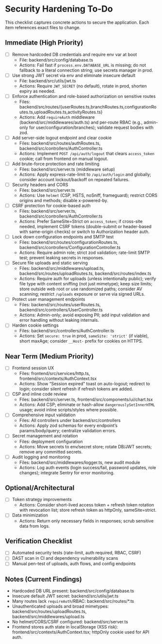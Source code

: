 # Security Hardening To‑Do

This checklist captures concrete actions to secure the application. Each item references exact files to change.

## Immediate (High Priority)
- [ ] Remove hardcoded DB credentials and require env var at boot
  - File: backend/src/config/database.ts
  - Actions: Fail fast if `process.env.DATABASE_URL` is missing; do not fallback to a literal connection string; use secrets manager in prod.
- [ ] Use strong JWT secret via env and eliminate insecure default
  - File: backend/src/utils/jwt.ts
  - Actions: Require `JWT_SECRET` (no default), rotate in prod, shorten expiry as needed.
- [ ] Enforce authentication and role-based authorization on sensitive routes
  - Files: backend/src/routes/{userRoutes.ts,branchRoutes.ts,configurationRoutes.ts,uploadRoutes.ts,activityRoutes.ts}
  - Actions: Add `requireAuth` middleware (backend/src/middlewares/auth.ts) and per-route RBAC (e.g., admin-only for user/configuration/branches); validate request bodies with zod.
- [ ] Add server-side logout endpoint and clear cookie
  - Files: backend/src/routes/authRoutes.ts, backend/src/controllers/AuthController.ts
  - Actions: Implement `POST /api/auth/logout` that clears `access_token` cookie; call from frontend on manual logout.
- [ ] Add brute-force protection and rate limiting
  - Files: backend/src/server.ts (middleware setup)
  - Actions: Apply express-rate-limit to `/api/auth/login` and globally; consider account lockout/backoff on repeated failures.
- [ ] Security headers and CORS
  - Files: backend/src/server.ts
  - Actions: Use `helmet` (CSP, HSTS, noSniff, frameguard); restrict CORS origins and methods; disable x-powered-by.
- [ ] CSRF protection for cookie-based auth
  - Files: backend/src/server.ts, backend/src/controllers/AuthController.ts
  - Actions: Prefer SameSite=Strict on `access_token`; if cross-site needed, implement CSRF tokens (double-submit or header-based with same-origin checks) or switch to Authorization header auth.
- [ ] Lock down configuration endpoints and SMTP test
  - Files: backend/src/routes/configurationRoutes.ts, backend/src/controllers/ConfigurationController.ts
  - Actions: Require admin role; strict zod validation; rate-limit SMTP test; prevent leaking secrets in responses.
- [ ] Secure file uploads and static serving
  - Files: backend/src/middlewares/upload.ts, backend/src/routes/uploadRoutes.ts, backend/src/routes/index.ts
  - Actions: Require auth for uploads (unless intentionally public); verify file type with content sniffing (not just mimetype); keep size limits; store outside web root or use randomized paths; consider AV scanning; restrict `/uploads` exposure or serve via signed URLs.
- [ ] Protect user management endpoints
  - Files: backend/src/routes/userRoutes.ts, backend/src/controllers/UserController.ts
  - Actions: Admin-only; avoid exposing PII; add input validation and error handling without leaking internals.
- [ ] Harden cookie settings
  - Files: backend/src/controllers/AuthController.ts
  - Actions: Set `secure: true` in prod, `sameSite: 'strict'` (if viable), short maxAge; consider `__Host-` prefix for cookies on HTTPS.

## Near Term (Medium Priority)
- [ ] Frontend session UX
  - Files: frontend/src/services/http.ts, frontend/src/contexts/AuthContext.tsx
  - Actions: Show “Session expired” toast on auto-logout; redirect to login; consider silent refresh if refresh tokens are added.
- [ ] CSP and inline code review
  - Files: backend/src/server.ts, frontend/src/components/ui/chart.tsx
  - Actions: Add CSP; eliminate or hash-allow `dangerouslySetInnerHTML` usage; avoid inline scripts/styles where possible.
- [ ] Comprehensive input validation
  - Files: All controllers under backend/src/controllers
  - Actions: Apply zod schemas for every endpoint’s params/body/query; centralize validation errors.
- [ ] Secret management and rotation
  - Files: deployment configuration
  - Actions: Move secrets to env/secret store; rotate DB/JWT secrets; remove any committed secrets.
- [ ] Audit logging and monitoring
  - Files: backend/src/middlewares/logger.ts, new audit module
  - Actions: Log auth events (login success/fail, password updates, role changes); integrate Sentry for error monitoring.

## Optional/Architectural
- [ ] Token strategy improvements
  - Actions: Consider short-lived access token + refresh token rotation with revocation list; store refresh token as httpOnly, sameSite=strict.
- [ ] Data minimization
  - Actions: Return only necessary fields in responses; scrub sensitive data from logs.

## Verification Checklist
- [ ] Automated security tests (rate-limit, auth required, RBAC, CSRF)
- [ ] DAST scan in CI and dependency vulnerability scans
- [ ] Manual pen-test of uploads, auth flows, and config endpoints

## Notes (Current Findings)
- Hardcoded DB URL present: backend/src/config/database.ts
- Insecure default JWT secret: backend/src/utils/jwt.ts
- Many routes lack `requireAuth`/RBAC: backend/src/routes/*.ts
- Unauthenticated uploads and broad mimetypes: backend/src/routes/uploadRoutes.ts, backend/src/middlewares/upload.ts
- No helmet/CORS/CSRF configured: backend/src/server.ts
- Frontend stores auth state in localStorage (XSS risk): frontend/src/contexts/AuthContext.tsx; httpOnly cookie used for API auth.
